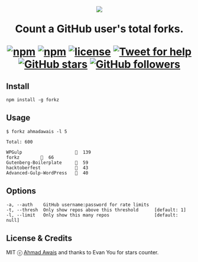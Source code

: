 <h1 align="center">
  <img src="https://on.ahmda.ws/rEHb/c" />

  Count a GitHub user's total forks.


  [![npm](https://img.shields.io/npm/v/forkz.svg?style=flat-square)](https://www.npmjs.com/package/forkz) [![npm](https://img.shields.io/npm/dt/forkz.svg?style=flat-square&label=downloads)](https://www.npmjs.com/package/forkz)  [![license](https://img.shields.io/github/license/mashape/apistatus.svg?style=flat-square)](https://github.com/ahmadawais/forkz) [![Tweet for help](https://img.shields.io/twitter/follow/mrahmadawais.svg?style=social&label=Tweet%20@MrAhmadAwais)](https://twitter.com/mrahmadawais/) [![GitHub stars](https://img.shields.io/github/stars/ahmadawais/forkz.svg?style=social&label=Stars)](https://github.com/ahmadawais/forkz/stargazers) [![GitHub followers](https://img.shields.io/github/followers/ahmadawais.svg?style=social&label=Follow)](https://github.com/ahmadawais?tab=followers)

</h1>



## Install

```
npm install -g forkz
```

## Usage

```
$ forkz ahmadawais -l 5

Total: 600

WPGulp                    🍴  139
forkz        🍴  66
Gutenberg-Boilerplate     🍴  59
hacktoberfest             🍴  43
Advanced-Gulp-WordPress   🍴  40
```

## Options

```
-a, --auth    GitHub username:password for rate limits
-t, --thresh  Only show repos above this threshold      [default: 1]
-l, --limit   Only show this many repos                 [default: null]
```

## License & Credits

MIT ⓒ [Ahmad Awais](https://AhmadAwais.com/) and thanks to Evan You for stars counter.